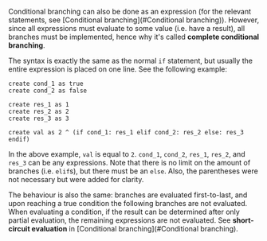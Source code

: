 Conditional branching can also be done as an expression (for the relevant statements, see [Conditional branching](#Conditional branching)). However, since all expressions must evaluate to some value (i.e. have a result), all branches must be implemented, hence why it's called **complete conditional branching**.

The syntax is exactly the same as the normal `if` statement, but usually the entire expression is placed on one line. See the following example:

```nanoscript
create cond_1 as true
create cond_2 as false

create res_1 as 1
create res_2 as 2
create res_3 as 3

create val as 2 ^ (if cond_1: res_1 elif cond_2: res_2 else: res_3 endif)
```

In the above example, `val` is equal to `2`. `cond_1`, `cond_2`, `res_1`, `res_2`, and `res_3` can be any expressions. Note that there is no limit on the amount of branches (i.e. `elif`s), but there must be an `else`. Also, the parentheses were not necessary but were added for clarity.

The behaviour is also the same: branches are evaluated first-to-last, and upon reaching a true condition the following branches are not evaluated. When evaluating a condition, if the result can be determined after only partial evaluation, the remaining expressions are not evaluated. See **short-circuit evaluation** in [Conditional branching](#Conditional branching).
